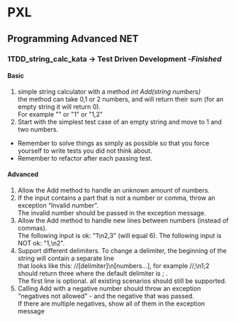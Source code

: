 # PXL
## Programming Advanced NET
### 1TDD_string_calc_kata -> Test Driven Development -*Finished*

#### Basic
1. simple string calculator with a method *int Add(string numbers)*  
the method can take 0,1 or 2 numbers, and will return their sum (for an empty string it will return 0).  
For example "" or "1" or "1,2"
2. Start with the simplest test case of an empty string and move to 1 and two numbers.
- Remember to solve things as simply as possible so that you force yourself to write tests you did not think about.
- Remember to refactor after each passing test.

#### Advanced
1.	Allow the Add method to handle an unknown amount of numbers.
2.	If the input contains a part that is not a number or comma, throw an exception “Invalid number”.  
The invalid number should be passed in the exception message.
3.	Allow the Add method to handle new lines between numbers (instead of commas).  
The following input is ok: "1\n2,3" (will equal 6). The following input is NOT ok: "1,\n2".
4.	Support different delimiters. To change a delimiter, the beginning of the string will contain a separate line  
that looks like this: //[delimiter]\n[numbers...], for example //;\n1;2 should return three where the default delimiter is ; .  
The first line is optional. all existing scenarios should still be supported.
5.	Calling Add with a negative number should throw an exception "negatives not allowed" - and the negative that was passed.  
If there are multiple negatives, show all of them in the exception message
